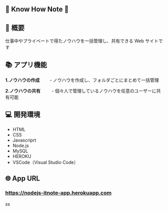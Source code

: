 ## 📘 Know How Note 📘

## 📝 概要

仕事中やプライベートで得たノウハウを一括管理し、共有できる Web サイトです

## 📚 アプリ機能

**1.ノウハウの作成**
　　- ノウハウを作成し、フォルダごとにまとめて一括管理

**2.ノウハウの共有**
　　 - 個々人で管理しているノウハウを任意のユーザーに共有可能

## 💻 開発環境

- HTML
- CSS
- Javascriprt
- Node.js
- MySQL
- HEROKU
- VSCode（Visual Studio Code）

## 🌐 App URL

### **https://nodejs-itnote-app.herokuapp.com**

ss
